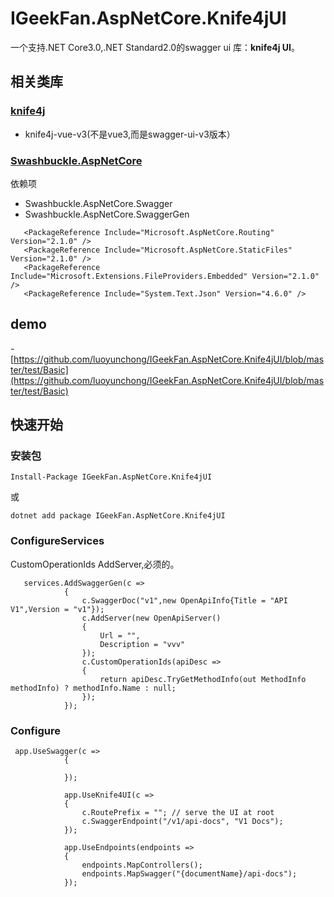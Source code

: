 # IGeekFan.AspNetCore.Knife4jUI
一个支持.NET Core3.0,.NET Standard2.0的swagger ui 库：**knife4j UI**。

## 相关类库
### [knife4j](https://gitee.com/xiaoym/knife4j)
- knife4j-vue-v3(不是vue3,而是swagger-ui-v3版本）
### [Swashbuckle.AspNetCore](https://github.com/domaindrivendev/Swashbuckle.AspNetCore)

依赖项
- Swashbuckle.AspNetCore.Swagger
- Swashbuckle.AspNetCore.SwaggerGen
```
   <PackageReference Include="Microsoft.AspNetCore.Routing" Version="2.1.0" />
   <PackageReference Include="Microsoft.AspNetCore.StaticFiles" Version="2.1.0" />
   <PackageReference Include="Microsoft.Extensions.FileProviders.Embedded" Version="2.1.0" />
   <PackageReference Include="System.Text.Json" Version="4.6.0" />
```
## demo
-[https://github.com/luoyunchong/IGeekFan.AspNetCore.Knife4jUI/blob/master/test/Basic](https://github.com/luoyunchong/IGeekFan.AspNetCore.Knife4jUI/blob/master/test/Basic)

## 快速开始

### 安装包

```
Install-Package IGeekFan.AspNetCore.Knife4jUI
```
或
```
dotnet add package IGeekFan.AspNetCore.Knife4jUI
```


### ConfigureServices

CustomOperationIds
AddServer,必须的。
```
   services.AddSwaggerGen(c =>
            {
                c.SwaggerDoc("v1",new OpenApiInfo{Title = "API V1",Version = "v1"});
                c.AddServer(new OpenApiServer()
                {
                    Url = "",
                    Description = "vvv"
                });
                c.CustomOperationIds(apiDesc =>
                {
                    return apiDesc.TryGetMethodInfo(out MethodInfo methodInfo) ? methodInfo.Name : null;
                });
            });
```

### Configure

```
 app.UseSwagger(c =>
            {
              
            });

            app.UseKnife4UI(c =>
            {
                c.RoutePrefix = ""; // serve the UI at root
                c.SwaggerEndpoint("/v1/api-docs", "V1 Docs");
            });

            app.UseEndpoints(endpoints =>
            {
                endpoints.MapControllers();
                endpoints.MapSwagger("{documentName}/api-docs");
            });
```

